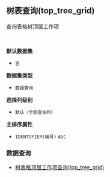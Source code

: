 ## 树表查询(top_tree_grid) <!-- {docsify-ignore-all} -->

查询表格树顶层工作项

<br>
<p class="panel-title"><b>默认数据集</b></p>

* `否`

<p class="panel-title"><b>数据集类型</b></p>

* `数据查询`

<p class="panel-title"><b>选择列级别</b></p>

* `默认（全部查询列）`


<p class="panel-title"><b>主排序属性</b></p>

* `IDENTIFIER(编号)` `ASC`



### 数据查询
  * [树表格顶层工作项查询(top_tree_grid)](module/ProjMgmt/work_item/query/top_tree_grid)
